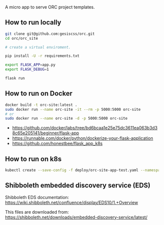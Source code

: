 A micro app to serve ORC project templates.

## How to run locally

```bash
git clone git@github.com:gesiscss/orc.git
cd orc/orc_site

# create a virtual enviroment.

pip install -U -r requirements.txt

export FLASK_APP=app.py
export FLASK_DEBUG=1

flask run
```

## How to run on Docker

```bash
docker build -t orc-site:latest .
sudo docker run --name orc-site -it --rm -p 5000:5000 orc-site
# or
sudo docker run --name orc-site -d -p 5000:5000 orc-site
```

- https://github.com/docker/labs/tree/bd6bcaa1e25e75dc3611ea063b3d38c65e205141/beginner/flask-app
- https://runnable.com/docker/python/dockerize-your-flask-application
- https://github.com/honestbee/flask_app_k8s

## How to run on k8s

```bash
kubectl create --save-config -f deploy/orc-site-app-test.yaml --namespace=<namespace>
```

## Shibboleth embedded discovery service (EDS)

Shibboleth EDS documentation: https://wiki.shibboleth.net/confluence/display/EDS10/1.+Overview

This files are downloaded from: https://shibboleth.net/downloads/embedded-discovery-service/latest/